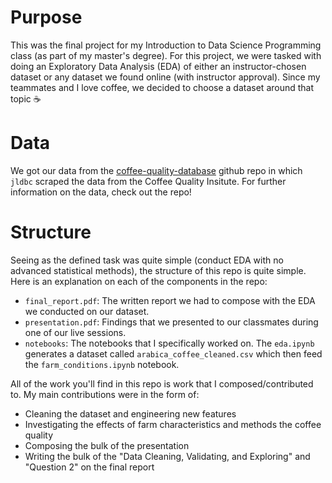 # Purpose 
This was the final project for my Introduction to Data Science Programming class (as part of my master's degree). For this project, we were tasked with doing an Exploratory Data Analysis (EDA) of either an instructor-chosen dataset or any dataset we found online (with instructor approval). Since my teammates and I love coffee, we decided to choose a dataset around that topic ☕️ 

# Data
We got our data from the [coffee-quality-database](https://github.com/jldbc/coffee-quality-database) github repo in which `jldbc` scraped the data from the Coffee Quality Insitute. For further information on the data, check out the repo!

# Structure
Seeing as the defined task was quite simple (conduct EDA with no advanced statistical methods), the structure of this repo is quite simple. Here is an explanation on each of the components in the repo:

- `final_report.pdf`: The written report we had to compose with the EDA we conducted on our dataset.
- `presentation.pdf`: Findings that we presented to our classmates during one of our live sessions.
- `notebooks`: The notebooks that I specifically worked on. The `eda.ipynb` generates a dataset called `arabica_coffee_cleaned.csv` which then feed the `farm_conditions.ipynb` notebook. 

All of the work you'll find in this repo is work that I composed/contributed to. My main contributions were in the form of:

- Cleaning the dataset and engineering new features
- Investigating the effects of farm characteristics and methods the coffee quality
- Composing the bulk of the presentation
- Writing the bulk of the "Data Cleaning, Validating, and Exploring" and "Question 2" on the final report